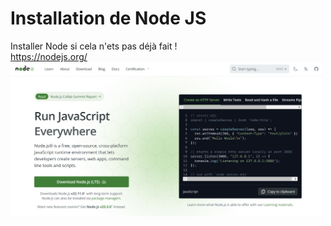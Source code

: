 
# Installation de Node JS
Installer Node si cela n'ets pas déjà fait !  
https://nodejs.org/  
<img src="../img/node.png" width="500">    

